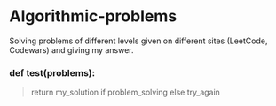 # Algorithmic-problems
Solving problems of different levels given on different sites (LeetCode, Codewars) and giving my answer.

### def test(problems):
>    return my_solution if problem_solving else try_again
